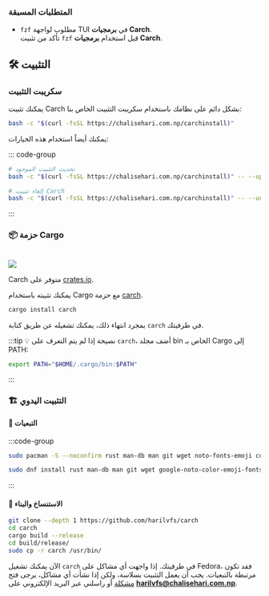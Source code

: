 ### المتطلبات المسبقة

- `fzf` مطلوب لواجهة TUI في **برمجيات Carch**.  
  تأكد من تثبيت `fzf` قبل استخدام **برمجيات Carch**.

## 🛠️ التثبيت

### سكريبت التثبيت

يمكنك تثبيت Carch بشكل دائم على نظامك باستخدام سكريبت التثبيت الخاص بنا:

```sh
bash -c "$(curl -fsSL https://chalisehari.com.np/carchinstall)"
```

يمكنك أيضاً استخدام هذه الخيارات:

::: code-group

```sh [التحديث]
# تحديث التثبيت الموجود
bash -c "$(curl -fsSL https://chalisehari.com.np/carchinstall)" -- --update
```

```sh [إلغاء التثبيت]
# إلغاء تثبيت Carch
bash -c "$(curl -fsSL https://chalisehari.com.np/carchinstall)" -- --uninstall
```
:::

### 📦 حزمة Cargo

<br>

<img src="https://img.shields.io/crates/v/carch?style=for-the-badge&logo=rust&color=f5a97f&logoColor=fe640b&labelColor=171b22" >

Carch متوفر على [crates.io](https://crates.io/).

يمكنك تثبيته باستخدام Cargo مع حزمة [carch](https://crates.io/crates/carch).


```sh
cargo install carch
```

بمجرد انتهاء ذلك، يمكنك تشغيله عن طريق كتابة `carch` في طرفيتك.

:::tip :bulb: نصيحة
إذا لم يتم التعرف على `carch`، أضف مجلد bin الخاص بـ Cargo إلى PATH:

```sh
export PATH="$HOME/.cargo/bin:$PATH"
```

:::

### 🏗️ التثبيت اليدوي

#### 📜 التبعيات

:::code-group

```sh [<i class="devicon-archlinux-plain"></i> Arch]
sudo pacman -S --noconfirm rust man-db man git wget noto-fonts-emoji curl bash-completion ttf-nerd-fonts-symbols ttf-jetbrains-mono-nerd cargo fzf glibc gcc
```

```sh [<i class="devicon-fedora-plain"></i> Fedora]
sudo dnf install rust man-db man git wget google-noto-color-emoji-fonts google-noto-emoji-fonts jetbrains-mono-fonts-all bash-completion-devel curl cargo fzf glibc gcc -y
```
:::

#### 🔧 الاستنساخ والبناء

```sh
git clone --depth 1 https://github.com/harilvfs/carch
cd carch
cargo build --release
cd build/release/
sudo cp -r carch /usr/bin/ 
```

الآن يمكنك تشغيل `carch` في طرفيتك. إذا واجهت أي مشاكل على Fedora، فقد تكون مرتبطة بالتبعيات. يجب أن يعمل التثبيت بسلاسة، ولكن إذا نشأت أي مشاكل، يرجى فتح [مشكلة](https://github.com/harilvfs/carch/issues) أو راسلني عبر البريد الإلكتروني على **harilvfs@chalisehari.com.np**.
